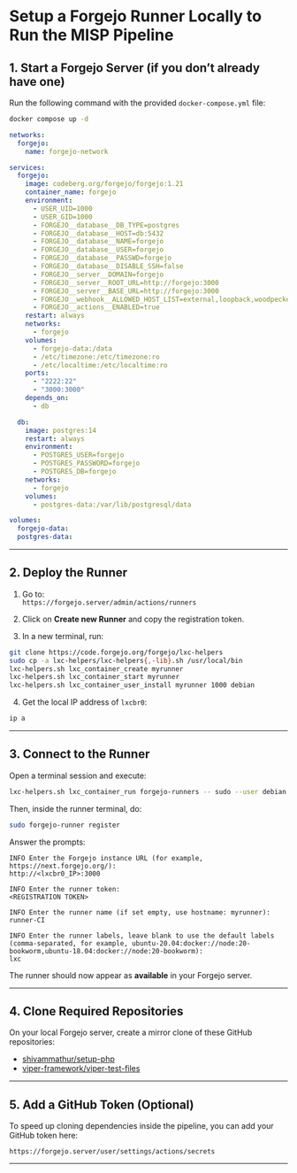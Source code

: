 # Setup a Forgejo Runner Locally to Run the MISP Pipeline

## 1. Start a Forgejo Server (if you don’t already have one)

Run the following command with the provided `docker-compose.yml` file:

```bash
docker compose up -d
```

```yaml
networks:
  forgejo:
    name: forgejo-network

services:
  forgejo:
    image: codeberg.org/forgejo/forgejo:1.21
    container_name: forgejo
    environment:
      - USER_UID=1000
      - USER_GID=1000
      - FORGEJO__database__DB_TYPE=postgres
      - FORGEJO__database__HOST=db:5432
      - FORGEJO__database__NAME=forgejo
      - FORGEJO__database__USER=forgejo
      - FORGEJO__database__PASSWD=forgejo
      - FORGEJO__database__DISABLE_SSH=false
      - FORGEJO__server__DOMAIN=forgejo
      - FORGEJO__server__ROOT_URL=http://forgejo:3000
      - FORGEJO__server__BASE_URL=http://forgejo:3000
      - FORGEJO__webhook__ALLOWED_HOST_LIST=external,loopback,woodpecker-server
      - FORGEJO__actions__ENABLED=true
    restart: always
    networks:
      - forgejo
    volumes:
      - forgejo-data:/data
      - /etc/timezone:/etc/timezone:ro
      - /etc/localtime:/etc/localtime:ro
    ports:
      - "2222:22"
      - "3000:3000"
    depends_on:
      - db

  db:
    image: postgres:14
    restart: always
    environment:
      - POSTGRES_USER=forgejo
      - POSTGRES_PASSWORD=forgejo
      - POSTGRES_DB=forgejo
    networks:
      - forgejo
    volumes:
      - postgres-data:/var/lib/postgresql/data

volumes:
  forgejo-data:
  postgres-data:
```

---

## 2. Deploy the Runner

1. Go to:  
   `https://forgejo.server/admin/actions/runners`

2. Click on **Create new Runner** and copy the registration token.

3. In a new terminal, run:

```bash
git clone https://code.forgejo.org/forgejo/lxc-helpers
sudo cp -a lxc-helpers/lxc-helpers{,-lib}.sh /usr/local/bin
lxc-helpers.sh lxc_container_create myrunner
lxc-helpers.sh lxc_container_start myrunner
lxc-helpers.sh lxc_container_user_install myrunner 1000 debian
```

4. Get the local IP address of `lxcbr0`:

```bash
ip a
```

---

## 3. Connect to the Runner

Open a terminal session and execute:

```bash
lxc-helpers.sh lxc_container_run forgejo-runners -- sudo --user debian bash
```

Then, inside the runner terminal, do:

```bash
sudo forgejo-runner register
```

Answer the prompts:

```
INFO Enter the Forgejo instance URL (for example, https://next.forgejo.org/): 
http://<lxcbr0_IP>:3000

INFO Enter the runner token: 
<REGISTRATION TOKEN>

INFO Enter the runner name (if set empty, use hostname: myrunner): 
runner-CI

INFO Enter the runner labels, leave blank to use the default labels (comma-separated, for example, ubuntu-20.04:docker://node:20-bookworm,ubuntu-18.04:docker://node:20-bookworm): 
lxc
```

The runner should now appear as **available** in your Forgejo server.

---

## 4. Clone Required Repositories

On your local Forgejo server, create a mirror clone of these GitHub repositories:

- [shivammathur/setup-php](https://github.com/shivammathur/setup-php.git)  
- [viper-framework/viper-test-files](https://github.com/viper-framework/viper-test-files.git)  

---

## 5. Add a GitHub Token (Optional)

To speed up cloning dependencies inside the pipeline, you can add your GitHub token here:  

```
https://forgejo.server/user/settings/actions/secrets
```

---
